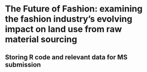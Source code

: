# The Future of Fashion: examining the fashion industry’s evolving impact on land use from raw material sourcing
## Storing R code and relevant data for MS submission
